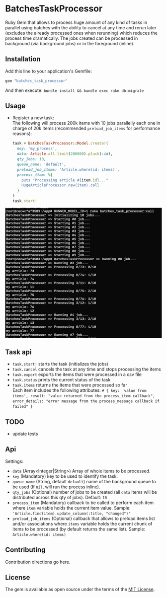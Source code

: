 # BatchesTaskProcessor
Ruby Gem that allows to process huge amount of any kind of tasks in parallel using batches with the ability to cancel at any time and rerun later (excludes the already processed ones when rerunning) which reduces the process time dramatically. 
The jobs created can be processed in background (via background jobs) or in the foreground (inline).

## Installation
Add this line to your application's Gemfile:

```ruby
gem "batches_task_processor"
```
And then execute: `bundle install && bundle exec rake db:migrate`

## Usage 
- Register a new task:     
  The following will process 200k items with 10 jobs parallelly each one in charge of 20k items (recommended `preload_job_items` for performance reasons):
  ```ruby
  task = BatchesTaskProcessor::Model.create!(
    key: 'my_process',
    data: Article.all.limit(200000).pluck(:id),
    qty_jobs: 10,
    queue_name: 'default',
    preload_job_items: 'Article.where(id: items)',
    process_item: %{
      puts "Processing article #{item.id}..."
      HugeArticleProcessor.new(item).call
    }
  )
  task.start!
  ```
![Photo](./img.png)

## Task api  
  - `task.start!` starts the task (initializes the jobs)
  - `task.cancel` cancels the task at any time and stops processing the items
  - `task.export` exports the items that were processed in a csv file
  - `task.status` prints the current status of the task
  - `task.items` returns the items that were processed so far       
    Each item includes the following attributes: `# { key: 'value from items', result: "value returned from the process_item callback", error_details: "error message from the process_message callback if failed" }`

## TODO
- update tests

## Api
Settings:    
- `data` (Array<Integer|String>) Array of whole items to be processed.
- `key` (Mandatory) key to be used to identify the task.
- `queue_name` (String, default `default`) name of the background queue to be used (If `nil`, will run the process inline).
- `qty_jobs` (Optional) number of jobs to be created (all `data` items will be distributed across this qty of jobs). Default: `10`
- `process_item` (Mandatory) callback to be called to perform each item where `item` variable holds the current item value. Sample: `'Article.find(item).update_column(:title, "changed")'`
- `preload_job_items` (Optional) callback that allows to preload items list and/or associations where `items` variable holds the current chunk of items to be processed (by default returns the same list). Sample: `Article.where(id: items)`

## Contributing
Contribution directions go here.

## License
The gem is available as open source under the terms of the [MIT License](https://opensource.org/licenses/MIT).
